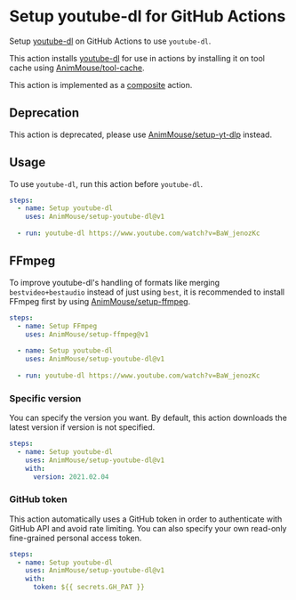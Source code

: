 # Setup youtube-dl for GitHub Actions
Setup [youtube-dl](https://github.com/ytdl-org/youtube-dl) on GitHub Actions to use `youtube-dl`.

This action installs [youtube-dl](https://github.com/ytdl-org/youtube-dl) for use in actions by installing it on tool cache using [AnimMouse/tool-cache](https://github.com/AnimMouse/tool-cache).

This action is implemented as a [composite](https://docs.github.com/en/actions/creating-actions/creating-a-composite-action) action.

## Deprecation
This action is deprecated, please use [AnimMouse/setup-yt-dlp](https://github.com/AnimMouse/setup-yt-dlp) instead.

## Usage
To use `youtube-dl`, run this action before `youtube-dl`.

```yaml
steps:
  - name: Setup youtube-dl
    uses: AnimMouse/setup-youtube-dl@v1
    
  - run: youtube-dl https://www.youtube.com/watch?v=BaW_jenozKc
```

## FFmpeg
To improve youtube-dl's handling of formats like merging `bestvideo+bestaudio` instead of just using `best`, it is recommended to install FFmpeg first by using [AnimMouse/setup-ffmpeg](https://github.com/AnimMouse/setup-ffmpeg).

```yaml
steps:
  - name: Setup FFmpeg
    uses: AnimMouse/setup-ffmpeg@v1
    
  - name: Setup youtube-dl
    uses: AnimMouse/setup-youtube-dl@v1
    
  - run: youtube-dl https://www.youtube.com/watch?v=BaW_jenozKc
```

### Specific version
You can specify the version you want. By default, this action downloads the latest version if version is not specified.

```yaml
steps:
  - name: Setup youtube-dl
    uses: AnimMouse/setup-youtube-dl@v1
    with:
      version: 2021.02.04
```

### GitHub token
This action automatically uses a GitHub token in order to authenticate with GitHub API and avoid rate limiting. You can also specify your own read-only fine-grained personal access token.

```yaml
steps:
  - name: Setup youtube-dl
    uses: AnimMouse/setup-youtube-dl@v1
    with:
      token: ${{ secrets.GH_PAT }}
```